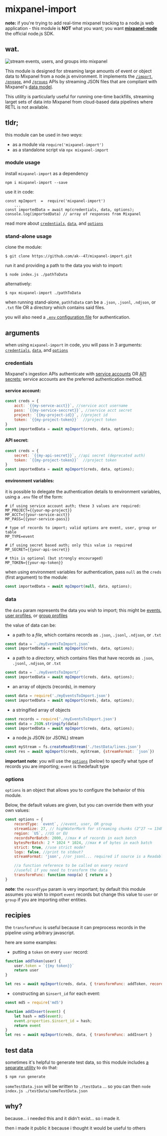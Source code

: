 
  

# mixpanel-import
**note:** if you're trying to add real-time mixpanel tracking to a node.js web application - this module is **NOT** what you want; you want **[mixpanel-node](https://github.com/mixpanel/mixpanel-node)** the official node.js SDK.
    
## wat.

![stream events, users, and groups into mixpanel](https://aktunes.neocities.org/mixpanel-import.gif)

This module is designed for streaming large amounts of event or object data to Mixpanel from a node.js environment. It implements the  [`/import`](https://developer.mixpanel.com/reference/events#import-events),  [`/engage`](https://developer.mixpanel.com/reference/profile-set), and [`/groups`](https://developer.mixpanel.com/reference/group-set-property) APIs by streaming JSON files that are compliant with Mixpanel's [data model](https://developer.mixpanel.com/docs/data-structure-deep-dive).

This utility is particularly useful for running one-time backfills, streaming larget sets of data into Mixpanel from cloud-based data pipelines where RETL is not available.
  

## tldr;

 this module can be used in *two ways*: 
- as a module via `require('mixpanel-import')`
- as a standalone script via `npx mixpanel-import`

### module usage
install `mixpanel-import` as a dependency
```
npm i mixpanel-import --save
```

use it in code:
```
const mpImport  =  require('mixpanel-import') 
	...
const importedData = await mp(credentials, data, options);
console.log(importedData) // array of responses from Mixpanel
```

read more about [`credentials`](#credentials), [`data`](#data), and [`options`](#options) 

### stand-alone usage
clone the module:
```
$ git clone https://github.com/ak--47/mixpanel-import.git
```
run it and providing a path to the data you wish to import:
```
$ node index.js ./pathToData
```

alternatively:
```
$ npx mixpanel-import ./pathToData
```

when running stand-alone, `pathToData` can be a `.json`, `.jsonl`, `.ndjson`, or `.txt` file OR a directory which contains said files.

you will also need a [`.env` configuration file](#environment-variables) for authentication.
 
 ## arguments

when using `mixpanel-import` in code, you will pass in 3 arguments:  [`credentials`](#credentials), [`data`](#data), and [`options`](#options) 

### credentials
Mixpanel's ingestion APIs authenticate with [service accounts](https://developer.mixpanel.com/reference/service-accounts) OR [API secrets](https://developer.mixpanel.com/reference/authentication#service-account); service accounts are the preferred authentication method.

#### service account:
```javascript
const creds = {
	acct: `{{my-servce-acct}}`, //service acct username
	pass: `{{my-service-seccret}}`, //service acct secret
	project: `{{my-project-id}}`, //project id
	token: `{{my-project-token}}`  //project token
}
const importedData = await mpImport(creds, data, options);
```
#### API secret:
```javascript
const creds = {
	secret: `{{my-api-secret}}`, //api secret (deprecated auth)
	token: `{{my-project-token}}`  //project token
}
const importedData = await mpImport(creds, data, options);
```

#### environment variables:
it is possible to delegate the authentication details to environment variables, using a `.env` file of the form:

```
# if using service account auth; these 3 values are required:
MP_PROJECT={{your-mp-project}}
MP_ACCT={{your-service-acct}}
MP_PASS={{your-service-pass}}

# type of records to import; valid options are event, user, group or table
MP_TYPE=event

# if using secret based auth; only this value is required
MP_SECRET={{your-api-secret}}

# this is optional (but strongly encouraged)
MP_TOKEN={{your-mp-token}}
```

when using environment variables for authentication, pass `null` as the `creds` (first argument) to the module:

```javascript
const importedData = await mpImport(null, data, options);
```

### data
the `data` param represents the data you wish to import; this might be [events](https://developer.mixpanel.com/reference/import-events), [user profiles](https://developer.mixpanel.com/reference/profile-set), or [group profiles](https://developer.mixpanel.com/reference/group-set-property)

the value of data can be:

- a path to a _file_, which contains records as `.json`, `.jsonl`, `.ndjson`, or `.txt`
```javascript
const data = `./myEventsToImport.json`
const importedData = await mpImport(creds, data, options);
```
- a path to a _directory_, which contains files that have records as `.json`, `.jsonl`, `.ndjson`, or `.txt`	
```javascript
const data = `./myEventsToImport/`
const importedData = await mpImport(creds, data, options);
```
 - an array of objects (records), in memory
```javascript
const data = require('./myEventsToImport.json')
const importedData = await mpImport(creds, data, options);
```
 - a stringified array of objects
```javascript
const records = require('./myEventsToImport.json')
const data = JSON.stringify(data)
const importedData = await mpImport(creds, data, options);
```
 - a node.js JSON (or JSONL) stream
```javascript
const myStream = fs.createReadStream('./testData/lines.json')
const res = await mpImport(creds, myStream, {streamFormat: `json`})	
```

**important note**: you will use the  [`options`](#options) (below) to specify what type of records you are importing; `event` is thedefault type

### options
`options` is an object that allows you to configure the behavior of this module. 

Below, the default values are given, but you can override them with your own values:

```javascript
const options = {
	recordType: `event`, //event, user, OR group
	streamSize: 27, // highWaterMark for streaming chunks (2^27 ~= 134MB)
	region: `US`, //US or EU
	recordsPerBatch: 2000, //max # of records in each batch
	bytesPerBatch: 2 * 1024 * 1024, //max # of bytes in each batch
	strict: true, //use strict mode?
	logs: false, //print to stdout?
	streamFormat: 'json', //or jsonl... required if source is a Readable or Transform stream

	//a function reference to be called on every record
	//useful if you need to transform the data
	transformFunc: function noop(a) { return a }
}
```
**note**: the `recordType` param is very important; by default this module assumes you wish to import `event` records but change this value to `user` or `group` if you are importing other entities.

## recipies
the `transformFunc` is useful because it can preprocess records in the pipeline using arbitrary javascript. 

here are some examples:

- putting a `token` on every `user` record:
```javascript
function addToken(user) {
	user.token = `{{my token}}`
	return user
}

let res = await mpImport(creds, data, { transformFunc: addToken, recordType: 'user' })
```
- constructing an `$insert_id` for each event:

```javascript
const md5 = require('md5')

function addInsert(event) {
	let hash = md5(event);
	event.properties.$insert_id = hash;
	return event
}
let res = await mpImport(creds, data, { transformFunc: addInsert }
```

## test data

sometimes it's helpful to generate test data, so this module includes [a separate utility](https://github.com/ak--47/mixpanel-import/blob/main/generateFakeData.js) to do that:

```bash
$ npm run generate
```
`someTestData.json` will be written to `./testData` ... so you can then `node index.js ./testData/someTestData.json`

## why?
because... i needed this and it didn't exist... so i made it.

then i made it public it because i thought it would be useful to others